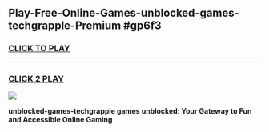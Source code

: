 
## Play-Free-Online-Games-unblocked-games-techgrapple-Premium #gp6f3
<h3>
<a href="https://premium.freeplayer.one?title=unblocked-games-techgrapple&ref=8M">CLICK TO PLAY</a></h3>
<hr>

<h3>
<a href="https://premium.freeplayer.one?title=unblocked-games-techgrapple&ref=8M">CLICK 2 PLAY</a>
  
</h3>

<a href="https://premium.freeplayer.one?title=unblocked-games-techgrapple&ref=8M"><img src="https://clearcache.store/games.png"></a>


**unblocked-games-techgrapple games unblocked: Your Gateway to Fun and Accessible Online Gaming**
